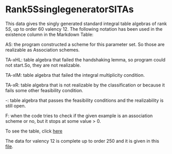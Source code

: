# Rank5SsinglegeneratorSITAs


This data gives the singly generated standard integral table algebras of rank $5S$, up to order $60$ valency $12$. 
The following notation has been used in the existence column in the Markdown Table:

AS: the program constructed a scheme for this parameter set.  So those are realizable as Association schemes.

TA-xHL: table algebra that failed the handshaking lemma, so program could not start.So, they are not realizable.

TA-xIM: table algebra that failed the integral multiplicity condition.

TA-xR: table algebra that is not realizable by the classification or because it fails some other feasibility condition.

-: table algebra that passes the feasibility conditions and the realizability is still open.

F: when the code tries to check if the given example is an association scheme or no, but it stops at some value > 0. 

To see the table, click [here](https://github.com/RoghayehMaleki/QPGdatabase-/blob/main/Rank5SsinglegeneratorSITAs/markdown-table.md)

 The data for valency $12$ is complete up to order $250$ and it is given in this [file](https://raw.githubusercontent.com/RoghayehMaleki/QPGdatabase-/main/Rank5SsinglegeneratorSITAs/Rank5SqpgData.txt).